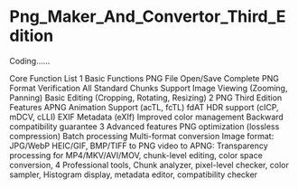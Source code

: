 # Png_Maker_And_Convertor_Third_Edition

Coding......

Core Function List 
1 Basic Functions PNG File Open/Save Complete PNG Format Verification All Standard Chunks Support Image Viewing (Zooming, Panning) Basic Editing (Cropping, Rotating, Resizing) 
2 PNG Third Edition Features APNG Animation Support (acTL, fcTL) fdAT HDR support (cICP, mDCV, cLLI) EXIF Metadata (eXIf) Improved color management Backward compatibility guarantee 
3 Advanced features PNG optimization (lossless compression) Batch processing Multi-format conversion Image format: JPG/WebP HEIC/GIF, BMP/TIFF to PNG 
video to APNG: Transparency processing for MP4/MKV/AVI/MOV, chunk-level editing, color space conversion,
4 Professional tools, Chunk analyzer, pixel-level checker, color sampler, Histogram display, metadata editor, compatibility checker
